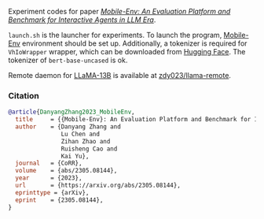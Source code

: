 <!-- vimc: call SyntaxRange#Include('```bibtex', '```', 'bib', 'NonText'): -->

Experiment codes for paper [*Mobile-Env: An Evaluation Platform and Benchmark
for Interactive Agents in LLM Era*](https://arxiv.org/abs/2305.08144).

`launch.sh` is the launcher for experiments. To launch the program,
[Mobile-Env](https://github.com/X-LANCE/Mobile-Env) environment should be set
up. Additionally, a tokenizer is required for `VhIoWrapper` wrapper, which can
be downloaded from [Hugging Face](https://huggingface.co). The tokenizer of
`bert-base-uncased` is ok.

Remote daemon for
[LLaMA-13B](https://github.com/facebookresearch/llama/tree/llama_v1) is
available at
[zdy023/llama-remote](https://hub.docker.com/r/zdy023/llama-remote).

### Citation

```bibtex
@article{DanyangZhang2023_MobileEnv,
  title     = {{Mobile-Env}: An Evaluation Platform and Benchmark for Interactive Agents in LLM Era},
  author    = {Danyang Zhang and
               Lu Chen and
               Zihan Zhao and
               Ruisheng Cao and
               Kai Yu},
  journal   = {CoRR},
  volume    = {abs/2305.08144},
  year      = {2023},
  url       = {https://arxiv.org/abs/2305.08144},
  eprinttype = {arXiv},
  eprint    = {2305.08144},
}
```
